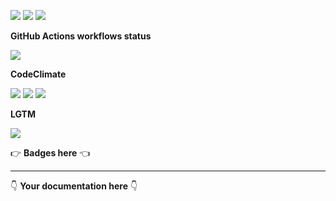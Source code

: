 ![](https://img.shields.io/github/package-json/v/kaskadi/kaskadi-set-stocks-lambda)
![](https://img.shields.io/badge/code--style-standard-blue)
![](https://img.shields.io/github/license/kaskadi/kaskadi-set-stocks-lambda?color=blue)

**GitHub Actions workflows status**

![](https://img.shields.io/github/workflow/status/kaskadi/kaskadi-set-stocks-lambda/deploy?label=deployed&logo=Amazon%20AWS)
<!-- Only for branches which are not release/** or master -->
<!-- ![](https://img.shields.io/github/workflow/status/kaskadi/kaskadi-set-stocks-lambda/syntax-test?label=syntax-test&logo=serverless) -->

**CodeClimate**

[![](https://img.shields.io/codeclimate/maintainability/kaskadi/kaskadi-set-stocks-lambda?label=maintainability&logo=Code%20Climate)](https://codeclimate.com/github/kaskadi/kaskadi-set-stocks-lambda)
[![](https://img.shields.io/codeclimate/tech-debt/kaskadi/kaskadi-set-stocks-lambda?label=technical%20debt&logo=Code%20Climate)](https://codeclimate.com/github/kaskadi/kaskadi-set-stocks-lambda)
[![](https://img.shields.io/codeclimate/coverage/kaskadi/kaskadi-set-stocks-lambda?label=test%20coverage&logo=Code%20Climate)](https://codeclimate.com/github/kaskadi/kaskadi-set-stocks-lambda)

**LGTM**

[![](https://img.shields.io/lgtm/grade/javascript/github/kaskadi/kaskadi-set-stocks-lambda?label=code%20quality&logo=LGTM)](https://lgtm.com/projects/g/kaskadi/kaskadi-set-stocks-lambda/?mode=list&logo=LGTM)

:point_right: **Badges here** :point_left:

****

:point_down: **Your documentation here** :point_down:
